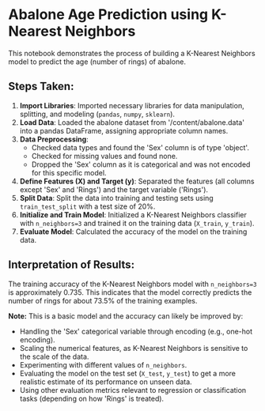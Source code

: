 # Abalone Age Prediction using K-Nearest Neighbors

This notebook demonstrates the process of building a K-Nearest Neighbors model to predict the age (number of rings) of abalone.

## Steps Taken:

1.  **Import Libraries**: Imported necessary libraries for data manipulation, splitting, and modeling (`pandas`, `numpy`, `sklearn`).
2.  **Load Data**: Loaded the abalone dataset from '/content/abalone.data' into a pandas DataFrame, assigning appropriate column names.
3.  **Data Preprocessing**:
    *   Checked data types and found the 'Sex' column is of type 'object'.
    *   Checked for missing values and found none.
    *   Dropped the 'Sex' column as it is categorical and was not encoded for this specific model.
4.  **Define Features (X) and Target (y)**: Separated the features (all columns except 'Sex' and 'Rings') and the target variable ('Rings').
5.  **Split Data**: Split the data into training and testing sets using `train_test_split` with a test size of 20%.
6.  **Initialize and Train Model**: Initialized a K-Nearest Neighbors classifier with `n_neighbors=3` and trained it on the training data (`X_train`, `y_train`).
7.  **Evaluate Model**: Calculated the accuracy of the model on the training data.

## Interpretation of Results:

The training accuracy of the K-Nearest Neighbors model with `n_neighbors=3` is approximately 0.735. This indicates that the model correctly predicts the number of rings for about 73.5% of the training examples.

**Note:** This is a basic model and the accuracy can likely be improved by:

*   Handling the 'Sex' categorical variable through encoding (e.g., one-hot encoding).
*   Scaling the numerical features, as K-Nearest Neighbors is sensitive to the scale of the data.
*   Experimenting with different values of `n_neighbors`.
*   Evaluating the model on the test set (`X_test`, `y_test`) to get a more realistic estimate of its performance on unseen data.
*   Using other evaluation metrics relevant to regression or classification tasks (depending on how 'Rings' is treated).
